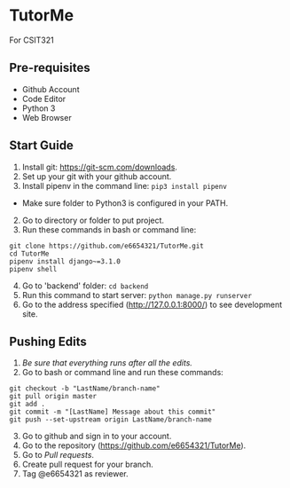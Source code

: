 # TutorMe
For CSIT321

## Pre-requisites
- Github Account
- Code Editor
- Python 3
- Web Browser

## Start Guide
1. Install git: https://git-scm.com/downloads.
2. Set up your git with your github account.
2. Install pipenv in the command line: `pip3 install pipenv`
  - Make sure folder to Python3 is configured in your PATH.
2. Go to directory or folder to put project.
3. Run these commands in bash or command line:
```
git clone https://github.com/e6654321/TutorMe.git
cd TutorMe
pipenv install django~=3.1.0
pipenv shell
```
4. Go to 'backend' folder: `cd backend`
5. Run this command to start server: `python manage.py runserver`
6. Go to the address specified (http://127.0.0.1:8000/) to see development site.

## Pushing Edits
1. *Be sure that everything runs after all the edits.*
2. Go to bash or command line and run these commands:
```
git checkout -b "LastName/branch-name"
git pull origin master
git add .
git commit -m "[LastName] Message about this commit"
git push --set-upstream origin LastName/branch-name
```
3. Go to github and sign in to your account.
4. Go to the repository (https://github.com/e6654321/TutorMe).
5. Go to *Pull requests*.
6. Create pull request for your branch.
7. Tag @e6654321 as reviewer.

